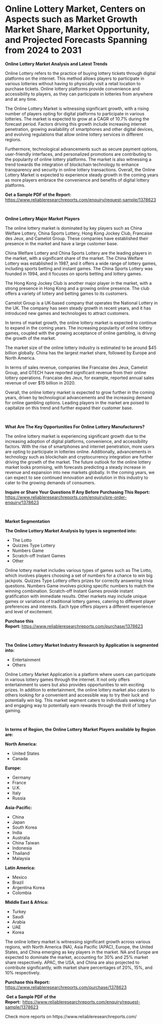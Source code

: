 <p><h1>Online Lottery Market, Centers on Aspects such as Market Growth Market Share, Market Opportunity, and Projected Forecasts Spanning from 2024 to 2031</h1></p><p><strong>Online Lottery Market Analysis and Latest Trends</strong></p>
<p><p>Online Lottery refers to the practice of buying lottery tickets through digital platforms on the internet. This method allows players to participate in various lotteries without having to physically visit a retail location to purchase tickets. Online lottery platforms provide convenience and accessibility to players, as they can participate in lotteries from anywhere and at any time.</p><p>The Online Lottery Market is witnessing significant growth, with a rising number of players opting for digital platforms to participate in various lotteries. The market is expected to grow at a CAGR of 10.7% during the forecast period. Factors driving this growth include increasing internet penetration, growing availability of smartphones and other digital devices, and evolving regulations that allow online lottery services in different regions.</p><p>Furthermore, technological advancements such as secure payment options, user-friendly interfaces, and personalized promotions are contributing to the popularity of online lottery platforms. The market is also witnessing a trend towards the integration of blockchain technology to enhance transparency and security in online lottery transactions. Overall, the Online Lottery Market is expected to experience steady growth in the coming years as more players embrace the convenience and benefits of digital lottery platforms.</p></p>
<p><strong>Get a Sample PDF of the Report:&nbsp;</strong> <a href="https://www.reliableresearchreports.com/enquiry/request-sample/1378623">https://www.reliableresearchreports.com/enquiry/request-sample/1378623</a></p>
<p>&nbsp;</p>
<p><strong>Online Lottery Major Market Players</strong></p>
<p><p>The online lottery market is dominated by key players such as China Welfare Lottery, China Sports Lottery, Hong Kong Jockey Club, Francaise des Jeux, and Camelot Group. These companies have established their presence in the market and have a large customer base.</p><p>China Welfare Lottery and China Sports Lottery are the leading players in the market, with a significant share of the market. The China Welfare Lottery was established in 1987, and it offers a wide range of lottery games, including sports betting and instant games. The China Sports Lottery was founded in 1994, and it focuses on sports betting and lottery games.</p><p>The Hong Kong Jockey Club is another major player in the market, with a strong presence in Hong Kong and a growing online presence. The club offers a variety of lottery and betting games to its customers.</p><p>Camelot Group is a UK-based company that operates the National Lottery in the UK. The company has seen steady growth in recent years, and it has introduced new games and technologies to attract customers.</p><p>In terms of market growth, the online lottery market is expected to continue to expand in the coming years. The increasing popularity of online lottery games, coupled with the growing acceptance of online gambling, is driving the growth of the market.</p><p>The market size of the online lottery industry is estimated to be around $45 billion globally. China has the largest market share, followed by Europe and North America.</p><p>In terms of sales revenue, companies like Francaise des Jeux, Camelot Group, and GTECH have reported significant revenue from their online lottery operations. Francaise des Jeux, for example, reported annual sales revenue of over $15 billion in 2020.</p><p>Overall, the online lottery market is expected to grow further in the coming years, driven by technological advancements and the increasing demand for online gambling options. Leading players in the market are poised to capitalize on this trend and further expand their customer base.</p></p>
<p>&nbsp;</p>
<p><strong>What Are The Key Opportunities For Online Lottery Manufacturers?</strong></p>
<p><p>The online lottery market is experiencing significant growth due to the increasing adoption of digital platforms, convenience, and accessibility factors. With the rise of smartphones and internet penetration, more users are opting to participate in lotteries online. Additionally, advancements in technology such as blockchain and cryptocurrency integration are further driving the growth of the market. The future outlook for the online lottery market looks promising, with forecasts predicting a steady increase in revenue and expansion into new markets globally. In the coming years, we can expect to see continued innovation and evolution in this industry to cater to the growing demands of consumers.</p></p>
<p><strong>Inquire or Share Your Questions If Any Before Purchasing This Report:</strong> <a href="https://www.reliableresearchreports.com/enquiry/pre-order-enquiry/1378623">https://www.reliableresearchreports.com/enquiry/pre-order-enquiry/1378623</a></p>
<p>&nbsp;</p>
<p><strong>Market Segmentation</strong></p>
<p><strong>The Online Lottery Market Analysis by types is segmented into:</strong></p>
<p><ul><li>The Lotto</li><li>Quizzes Type Lottery</li><li>Numbers Game</li><li>Scratch-off Instant Games</li><li>Other</li></ul></p>
<p><p>Online lottery market includes various types of games such as The Lotto, which involves players choosing a set of numbers for a chance to win big jackpots. Quizzes Type Lottery offers prizes for correctly answering trivia questions. Numbers Game involves picking specific numbers to match the winning combination. Scratch-off Instant Games provide instant gratification with immediate results. Other markets may include unique games or variations of traditional lottery games, catering to different player preferences and interests. Each type offers players a different experience and level of excitement.</p></p>
<p><strong>Purchase this Report:&nbsp;</strong><a href="https://www.reliableresearchreports.com/purchase/1378623">https://www.reliableresearchreports.com/purchase/1378623</a></p>
<p>&nbsp;</p>
<p><strong>The Online Lottery Market Industry Research by Application is segmented into:</strong></p>
<p><ul><li>Entertainment</li><li>Others</li></ul></p>
<p><p>Online Lottery Market Application is a platform where users can participate in various lottery games through the internet. It not only offers entertainment to users but also provides opportunities to win exciting prizes. In addition to entertainment, the online lottery market also caters to others looking for a convenient and accessible way to try their luck and potentially win big. This market segment caters to individuals seeking a fun and engaging way to potentially earn rewards through the thrill of lottery gaming.</p></p>
<p>&nbsp;</p>
<p><strong>In terms of Region, the Online Lottery Market Players available by Region are:</strong></p>
<p>
    <p> <strong> North America: </strong>
        <ul>
            <li>United States</li>
            <li>Canada</li>
        </ul>
        </p> 
    <p> <strong> Europe: </strong>
        <ul>
            <li>Germany</li>
            <li>France</li>
            <li>U.K.</li>
            <li>Italy</li>
            <li>Russia</li>
        </ul>
        </p> 
    <p> <strong> Asia-Pacific: </strong>
        <ul>
            <li>China</li>
            <li>Japan</li>
            <li>South Korea</li>
            <li>India</li>
            <li>Australia</li>
            <li>China Taiwan</li>
            <li>Indonesia</li>
            <li>Thailand</li>
            <li>Malaysia</li>
        </ul>
        </p> 
    <p> <strong> Latin America: </strong>
        <ul>
            <li>Mexico</li>
            <li>Brazil</li>
            <li>Argentina Korea</li>
            <li>Colombia</li>
        </ul>
        </p> 
    <p> <strong> Middle East & Africa: </strong>
        <ul>
            <li>Turkey</li>
            <li>Saudi</li>
            <li>Arabia</li>
            <li>UAE</li>
            <li>Korea</li>
        </ul>
    </p>
    </p>
<p><p>The online lottery market is witnessing significant growth across various regions, with North America (NA), Asia Pacific (APAC), Europe, the United States, and China emerging as key players in the market. NA and Europe are expected to dominate the market, accounting for 30% and 25% market share respectively. APAC, the USA, and China are also projected to contribute significantly, with market share percentages of 20%, 15%, and 10% respectively.</p></p>
<p><strong>Purchase this Report: </strong><a href="https://www.reliableresearchreports.com/purchase/1378623">https://www.reliableresearchreports.com/purchase/1378623</a></p>
<p>&nbsp;<strong>Get a Sample PDF of the Report:&nbsp;&nbsp;</strong><a href="https://www.reliableresearchreports.com/enquiry/request-sample/1378623">https://www.reliableresearchreports.com/enquiry/request-sample/1378623</a></p>
<p><strong></strong></p>
<p>Check more reports on https://www.reliableresearchreports.com/</p>